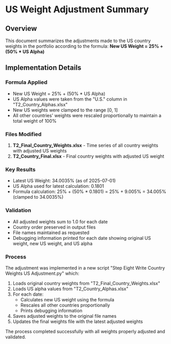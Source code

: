 # US Weight Adjustment Summary

## Overview
This document summarizes the adjustments made to the US country weights in the portfolio according to the formula:
**New US Weight = 25% + (50% * US Alpha)**

## Implementation Details

### Formula Applied
- New US Weight = 25% + (50% * US Alpha)
- US Alpha values were taken from the "U.S." column in "T2_Country_Alphas.xlsx"
- New US weights were clamped to the range [0, 1]
- All other countries' weights were rescaled proportionally to maintain a total weight of 100%

### Files Modified
1. **T2_Final_Country_Weights.xlsx** - Time series of all country weights with adjusted US weights
2. **T2_Country_Final.xlsx** - Final country weights with adjusted US weight

### Key Results
- Latest US Weight: 34.0035% (as of 2025-07-01)
- US Alpha used for latest calculation: 0.1801
- Formula calculation: 25% + (50% * 0.1801) = 25% + 9.005% = 34.005% (clamped to 34.0035%)

### Validation
- All adjusted weights sum to 1.0 for each date
- Country order preserved in output files
- File names maintained as requested
- Debugging information printed for each date showing original US weight, new US weight, and US alpha

### Process
The adjustment was implemented in a new script "Step Eight Write Country Weights US Adjustment.py" which:
1. Loads original country weights from "T2_Final_Country_Weights.xlsx"
2. Loads US alpha values from "T2_Country_Alphas.xlsx"
3. For each date:
   - Calculates new US weight using the formula
   - Rescales all other countries proportionally
   - Prints debugging information
4. Saves adjusted weights to the original file names
5. Updates the final weights file with the latest adjusted weights

The process completed successfully with all weights properly adjusted and validated.
